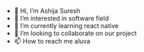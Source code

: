 - 👋 Hi, I’m Ashija Suresh
- 👀 I’m interested in software field
- 🌱 I’m currently learning react native
- 💞️ I’m looking to collaborate on our project
- 📫 How to reach me aluva

<!---
ashijaaishuash/ashijaaishuash is a ✨ special ✨ repository because its `README.md` (this file) appears on your GitHub profile.
You can click the Preview link to take a look at your changes.
--->
